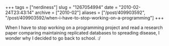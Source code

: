 +++
tags = ["nerdiness"]
slug = "1267054994"
date = "2010-02-24T23:43:14"
archive = ["2010-02"]
aliases = ["/post/409903592", "/post/409903592/when-i-have-to-stop-working-on-a-programming"]
+++

When I have to stop working on a programming project and read a research
paper comparing maintaining replicated databases to spreading disease,
I wonder why I decided to go back to school.  :/
